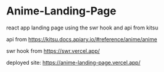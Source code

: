 # Anime-Landing-Page
react app landing page using the swr hook and api from kitsu

api from https://kitsu.docs.apiary.io/#reference/anime/anime

swr hook from https://swr.vercel.app/

deployed site: https://anime-landing-page.vercel.app/